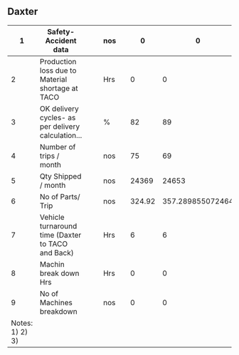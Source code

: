 ## Daxter

| 1 | Safety- Accident data |  |  | nos |  | 0 | 0 | 0 | 0 | 0 |  |  |  |  |  |  | 0 | Pankaj Panda |  |  |  |  |  |  |
| --- | --- | --- | --- | --- | --- | --- | --- | --- | --- | --- | --- | --- | --- | --- | --- | --- | --- | --- | --- | --- | --- | --- | --- | --- |
| 2 | Production loss due to Material shortage at TACO |  |  | Hrs |  | 0 | 0 | 0 | 0 | 0 |  |  |  |  |  |  | 0 | Pradeep Pore |  |  |  |  |  |  |
| 3 | OK delivery cycles- as per delivery calculation... |  |  | % |  | 82 | 89 | 97 | 95.65 | 88 |  |  |  |  |  |  | 90.33 | Pankaj Kasara |  |  |  |  |  |  |
| 4 | Number of trips / month |  |  | nos |  | 75 | 69 | 48 | 49 | 51 |  |  |  |  |  |  | 58.4 | Pankaj Kasara |  |  |  |  |  |  |
| 5 | Qty Shipped / month |  |  | nos |  | 24369 | 24653 | 25638 | 30342 | 26383 |  |  |  |  |  |  | 26277 | Pankaj Kasara |  |  |  |  |  |  |
| 6 | No of Parts/ Trip |  |  | nos |  | 324.92 | 357.289855072464 | 534.125 | 619.224489795918 | 517.313725490196 |  |  |  |  |  |  | 470.574614071716 | Pankaj Kasara |  |  |  |  |  |  |
| 7 | Vehicle turnaround time (Daxter to TACO and Back) |  |  | Hrs |  | 6 | 6 | 6.16 | 6.4 | 6.8 |  |  |  |  |  |  | 6.272 | Pankaj Kasara |  |  |  |  |  |  |
| 8 | Machin break down Hrs |  |  | Hrs |  | 0 | 0 | 0 | 0 | 0 |  |  |  |  |  |  | 0 | Anil Patil |  |  |  |  |  |  |
| 9 | No of Machines breakdown |  |  | nos |  | 0 | 0 | 0 | 0 | 0 |  |  |  |  |  |  | 0 | Anil Patil |  |  |  |  |  |  |
| Notes:  1) 2) 3) |  |  |  |  |  |  |  |  |  |  |  |  |  |  |  |  |  |  |  |  |  |  |  |  |
